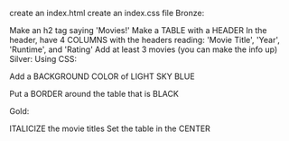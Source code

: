 create an index.html
create an index.css file
Bronze:

Make an h2 tag saying 'Movies!'
Make a TABLE with a HEADER
In the header, have 4 COLUMNS with the headers reading: 'Movie Title', 'Year', 'Runtime', and 'Rating'
Add at least 3 movies (you can make the info up)
Silver: Using CSS:

Add a BACKGROUND COLOR of LIGHT SKY BLUE

Put a BORDER around the table that is BLACK

Gold:

ITALICIZE the movie titles
Set the table in the CENTER